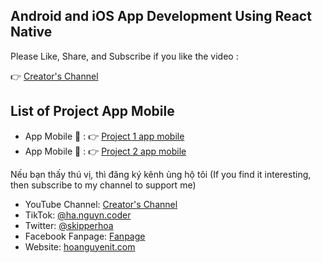## Android and iOS App Development Using React Native
Please Like, Share, and Subscribe if you like the video : 

👉 [Creator's Channel](https://www.youtube.com/channel/UCBOZRctXJSg9YNLyddedASg?sub_confirmation=1)

## List of  Project App Mobile
- App Mobile 🚀 : 👉 [Project 1 app mobile](https://github.com/skipperhoa/Android-and-iOS-App-Development-Using-React-Native/tree/project1-mobile)
- App Mobile 🚀 : 👉 [Project 2 app mobile](https://github.com/skipperhoa/Android-and-iOS-App-Development-Using-React-Native/tree/project2-mobile)


Nếu bạn thấy thú vị, thì đăng ký kênh ủng hộ tôi (If you find it interesting, then subscribe to my channel to support me)
- YouTube Channel: [Creator's Channel](https://www.youtube.com/channel/UCBOZRctXJSg9YNLyddedASg?sub_confirmation=1)
- TikTok: [@ha.nguyn.coder](https://www.tiktok.com/@ha.nguyn.coder)
- Twitter: [@skipperhoa](https://x.com/skipperhoa)
- Facebook Fanpage: [Fanpage](https://www.facebook.com/profile.php?id=100049475056780)
- Website: [hoanguyenit.com](https://hoanguyenit.com)

